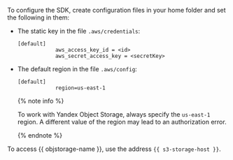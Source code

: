 To configure the SDK, create configuration files in your home folder and set the following in them:

- The static key in the file `.aws/credentials`:

   ```
   [default]
               aws_access_key_id = <id>
               aws_secret_access_key = <secretKey>
   ```

- The default region in the file `.aws/config`:

   ```
   [default]
               region=us-east-1
   ```

   {% note info %}

   To work with Yandex Object Storage, always specify the `us-east-1` region. A different value of the region may lead to an authorization error.

   {% endnote %}

To access {{ objstorage-name }}, use the address `{{ s3-storage-host }}`.

